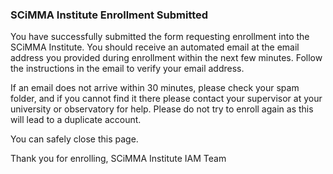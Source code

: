 ### SCiMMA Institute Enrollment Submitted

You have successfully submitted the form requesting enrollment into the SCiMMA Institute. You should receive an automated email at the email address you provided during enrollment within the next few minutes. Follow the instructions in the email to verify your email address. 

If an email does not arrive within 30 minutes, please check your spam folder, and if you cannot find it there please contact your supervisor at your university or observatory for help. Please do not try to enroll again as this will lead to a duplicate account.

You can safely close this page.

Thank you for enrolling,
SCiMMA Institute IAM Team
